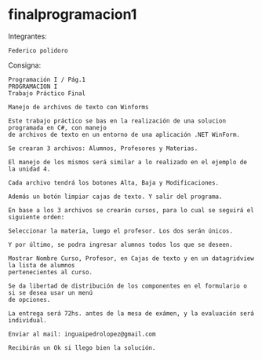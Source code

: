 # finalprogramacion1

Integrantes:
   
    Federico polidoro

Consigna:

    Programación I / Pág.1
    PROGRAMACION I
    Trabajo Práctico Final

    Manejo de archivos de texto con Winforms

    Este trabajo práctico se bas en la realización de una solucion programada en C#, con manejo
    de archivos de texto en un entorno de una aplicación .NET WinForm.

    Se crearan 3 archivos: Alumnos, Profesores y Materias.

    El manejo de los mismos será similar a lo realizado en el ejemplo de la unidad 4.

    Cada archivo tendrá los botones Alta, Baja y Modificaciones.

    Además un botón limpiar cajas de texto. Y salir del programa.

    En base a los 3 archivos se crearán cursos, para lo cual se seguirá el siguiente orden:

    Seleccionar la materia, luego el profesor. Los dos serán únicos.

    Y por último, se podra ingresar alumnos todos los que se deseen.

    Mostrar Nombre Curso, Profesor, en Cajas de texto y en un datagridview la lista de alumnos
    pertenecientes al curso.
    
    Se da libertad de distribución de los componentes en el formulario o si se desea usar un menú
    de opciones.

    La entrega será 72hs. antes de la mesa de exámen, y la evaluación será individual.
    
    Enviar al mail: inguaipedrolopez@gmail.com

    Recibirán un Ok si llego bien la solución.
